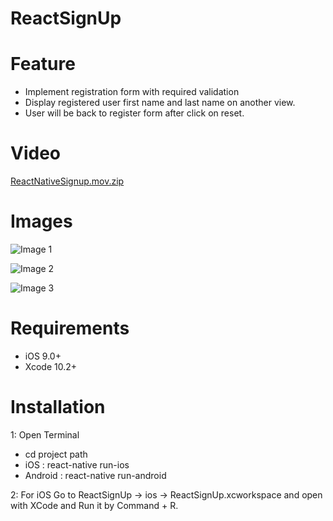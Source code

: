 # ReactSignUp

# Feature

- Implement registration form with required validation
- Display registered user first name and last name on another view.
- User will be back to register form after click on reset.

# Video
[ReactNativeSignup.mov.zip](https://github.com/iosdeveloper-portfolio/ReactSignUp/files/3696885/ReactNativeSignup.mov.zip)

# Images
![Image 1](https://user-images.githubusercontent.com/54314903/66307219-7f460a80-e921-11e9-955b-3c39c613628a.png)

![Image 2](https://user-images.githubusercontent.com/54314903/66307220-7f460a80-e921-11e9-8bf1-9c5d83b7b074.png)

![Image 3](https://user-images.githubusercontent.com/54314903/66307222-7f460a80-e921-11e9-94b0-ec6c77adf2fa.png)

# Requirements

- iOS 9.0+ 
- Xcode 10.2+

# Installation

1: Open Terminal
- cd project path
- iOS : react-native run-ios
- Android : react-native run-android  

2: For iOS Go to ReactSignUp -> ios -> ReactSignUp.xcworkspace and open with XCode and Run it by Command + R.

